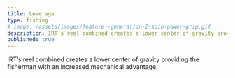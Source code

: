 ```yaml
---
title: Leverage
type: fishing
# image: /assets/images/feature--generation-2-spin-power-grip.gif
description: IRT’s reel combined creates a lower center of gravity providing the fisherman with an increased mechanical advantage. 
published: true
---
```


IRT’s reel combined creates a lower center of gravity providing the fisherman with an increased mechanical advantage. 